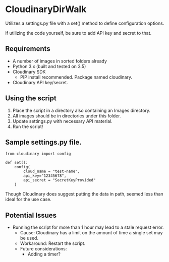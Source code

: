 # CloudinaryDirWalk
Utilizes a settings.py file with a set() method to define configuration options.

If utilizing the code yourself, be sure to add API key and secret to that.

## Requirements
* A number of images in sorted folders already
* Python 3.x (built and tested on 3.5)
* Cloudinary SDK
  * PIP install recommended. Package named cloudinary.
* Cloudinary API key/secret.

## Using the script
1. Place the script in a directory also containing an Images directory.
  1. All images should be in directories under this folder.
2. Update settings.py with necessary API material.
3. Run the script!

## Sample settings.py file.

    from cloudinary import config

    def set():
        config(
            cloud_name = "test-name",
            api_key="12345678",
            api_secret = "SecretKeyProvided"
        )
Though Cloudinary does suggest putting the data in path, seemed less than ideal for the use case.

## Potential Issues
* Running the script for more than 1 hour may lead to a stale request error.
  * Cause: Cloudinary has a limit on the amount of time a single set may be used.
  * Workaround: Restart the script.
  * Future considerations:
    * Adding a timer?
